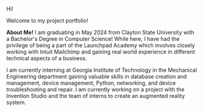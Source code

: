 Hi!

Welcome to my project portfolio! 

**About Me!**
I am graduating in May 2024 from Clayton State University with a Bachelor's Degree in Computer Science! While here, I have had the privilege of being a part of the Launchpad Academy which involves closely working with Intuit Mailchimp and gaining real world experience in different technical aspects of a business. 

I am currently interning at Georgia Institute of Technology in the Mechanical Engineering department gaining valuable skills in database creation and management, device management, Python, networking, and device troubleshooting and repair. I am currently working on a project with the Invention Studio and the team of interns to create an augmented reality system.


